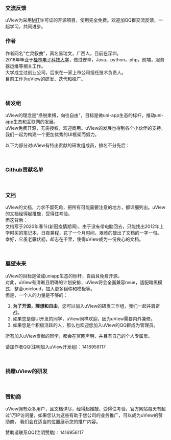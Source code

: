 ### 交流反馈

uView为采用[MIT](https://baike.baidu.com/item/MIT/10772952)许可证的开源项目，使用完全免费。欢迎加QQ群交流反馈，一起学习，共同进步。

<qq-group></qq-group>


### 作者

作者网名"亡灵叙曲"，真名易瑞文，广西人，目前在深圳。  
2016年毕业于[桂林电子科技大学](https://baike.baidu.com/item/%E6%A1%82%E6%9E%97%E7%94%B5%E5%AD%90%E7%A7%91%E6%8A%80%E5%A4%A7%E5%AD%A6/750205)，做过安卓，Java，python，php，前端，服务器运维等相关工作。  
大学成立过创业公司，后来在一家上市公司担任技术负责人。  
目前工作为uView的研发、迭代和推广。

<br>

### 研发组

uView的理念是"挣脱束缚，向往自由"，目标是做uni-app生态的标杆，推动uni-app生态和互联网的发展。  
uView免费开源，无需授权，欢迎商用。uView的发展也得到各个小伙伴的支持，我们一起为构建一个更加优秀的UI框架而努力。

以下为部分对uView有特出贡献的研发组成员，排名不分先后：

<team-member-item v-for="(item, index) in memberList" :key="index" :list="item"></team-member-item>

<br>

### Github贡献名单

<br>
<githubContribution-list></githubContribution-list>

### 文档

uView的文档，力求不留死角，把所有可能需要注意的地方，都详细列出。uView的文档经得起推敲，受得住考验。  
但这背后：  
文档写于2020年春节(新冠疫情期间)，由于没有带电脑回去，只能找出2012年上学时买的笔记本，日夜兼程，花了一个月时间，艰难的敲出了文档的一字一句。
幸好，它虽老骥伏枥，却志在千里，使得uView成为一份良心的文档。

<br>

### 展望未来

uView的目标是做成uniapp生态的标杆，自由且免费开源。  
对此，uView有清晰且明确的计划安排，uView将会全面兼容nvue，适配暗黑模式，整合unicloud，加入更多组件和模板等。   
但是，一个人的力量是不够的：

1. **为了开源，理想和自由**，您可以加入uView的研发工作组，我们一起并肩奋战。  
2. 如果您是做UI开发的同学，uView同样欢迎，因为uView需要内外兼修。  
3. 如果您是个积极活跃的人，那么也欢迎您加入uView的QQ群成为管理员。

所有加入uView贡献的同学，都会在官网声明，并且有自己的个人专属页。 

请加作者QQ(注明加入uView开发组)：1416956117

<br>

### 捐赠uView的研发
		
<donation></donation>

<br>

### 赞助商

uView拥有众多用户，且文档详尽，经得起推敲，受得住考验，官方网站每天有超过1万IP访问量，如果您认为这些有助于您公司的业务推广，可以成为uView的赞助商，
我们会在适当的位置展示您的推广内容。  

赞助请联系QQ(注明赞助)：1416956117



<script>
	export default {
		data() {
			return {
				memberList: [
					{
						avatar: 'http://q.qlogo.cn/headimg_dl?dst_uin=1363931801&spec=640&img_type=jpg',
						name: '小恐龙',
						job: '前端开发',
						addr: '深圳',
						duty: '负责uView核心组件研发，各端兼容处理，社区日常管理等工作。',
						intro: `丰富的移动端H5，微信公众号，小程序开发经验，擅长前端优化，有自己独自摸索和实践的优化方案，擅长思考总结，\
								熟悉uniapp多端开发，适配，兼容处理。为人亲切，易相处，致力于互联网开源，在互联网拥有一席之地。`
					},
					{
						avatar: 'https://cdn.uviewui.com/uview/team/9151E1673BCE.jpg',
						name: '北桥',
						job: '全栈开发',
						addr: '在读学生',
						csdn: 'https://me.csdn.net/qq_33162604',
						duty: '负责uView核心组件研发，维护与升级，社区管理、宣传等工作',
						intro: '多个项目开发经验，技术栈：原生安卓，java，前端，服务器等'
					},
					{
						avatar: 'https://cdn.uviewui.com/uview/team/546BC1A58D6EA.jpg',
						name: 'TtTao',
						job: '全栈开发',
						addr: '贵阳创业',
						duty: '负责uView js工具库开发，测试、兼容处理、文档管理、视频教程等相关工作',
						intro: '项目经验丰富，喜欢挑战新兴技术，对微服务、虚拟化容器有自己独到的见解，主要技术栈：Golang、Vue'
					},
					{
						avatar: 'https://cdn.uviewui.com/uview/team/BB145F91D8DA6129897D479C71F63490.jpg',
						name: '陈慧敏',
						job: '前端开发',
						addr: '深圳',
						duty: '负责uView模板维护开发，收集，样式调整，社区管理、宣传等工作',
						intro: '擅长移动端开发，以及对前端交互和性能的优化。善于处理不同端和不同机型的样式适配。有多个线上成熟的实战项目'
					},
					{
						avatar: 'https://cdn.uviewui.com/uview/team/15915681648132.jpg',
						name: '黄河浪',
						job: '前端开发',
						addr: '长沙',
						csdn: 'https://blog.csdn.net/u013350495',
						link: 'http://www.jq22.com/mem395541',
						uniapp: 'https://ext.dcloud.net.cn/publisher?id=110853',
						duty: '负责uView模板开发，社区管理等工作',
						intro: '脾气不好的暴躁老哥。丰富的前端开发经验，对代码有洁癖，CSS能力出众'
					},
					{
						avatar: 'https://cdn.uviewui.com/uview/team/19641856415541.jpg',
						name: 'Pocky',
						job: '前端开发',
						link: 'https://www.yuque.com/pocky',
						duty: '负责uView组件和JS工具库 开发、测试、维护，社区维护等工作',
						intro: '好的代码像粥一样，都是用时间熬出来的。技术栈：前端'
					},
					{
						avatar: 'https://cdn.uviewui.com/uview/team/A6A2AD122A73AB60F0.png',
						name: '刘娇娇',
						job: '前端开发',
						addr: '深圳',
						duty: '负责uView核心组件库研发，参与模板改进，社区管理等工作',
						intro: '热爱编程技术，熟悉前端、Java，数据库等，有多个大型项目实践经验。对自己要求高，不断学习和吸收新技术，进步永无止境'
					},
					{
						avatar: 'https://cdn.uviewui.com/uview/team/20200627204543.png',
						name: '小谢童鞋',
						job: '全栈开发',
						addr: '武汉创业',
						github: 'https://gitee.com/chuxinone',
						duty: '负责uView核心组件库研发，测试改进，社区管理等工作',
						intro: '喜欢挑战新型技术，独立完成过多个大型项目，技术栈：混合app,php,vue等'
					},
					{
						avatar: 'https://cdn.uviewui.com/uview/team/DE94E17F7A1D5F3B1098520C7E51CEB6.jpg',
						name: '陈熙鹏',
						job: '全栈开发',
						addr: '长沙',
						duty: '负责uView组件维护与升级，社区管理、等工作',
						intro: '独立开发过多个项目，学习能力极强，精通Vue，uni-app，Java，Linux，SQL'
					},
					{
						avatar: 'https://img2.baidu.com/it/u=2152119220,4183216458&fm=26&fmt=auto',
						name: '沈少飞',
						job: '前端开发',
						addr: '合肥',
						duty: '负责uView组件维护与升级，社区管理、疑难解答等工作',
						intro: '熟悉并热爱ES6+新语法，且能够在项目开发中加以运用，提高项目的开发效率以及编写代码的质量'
					}
				]
			}
		}
	}
</script>


<style scoped>
.page {
	width: 500px;
}

.col-box {
	text-align: center;
}
</style>

